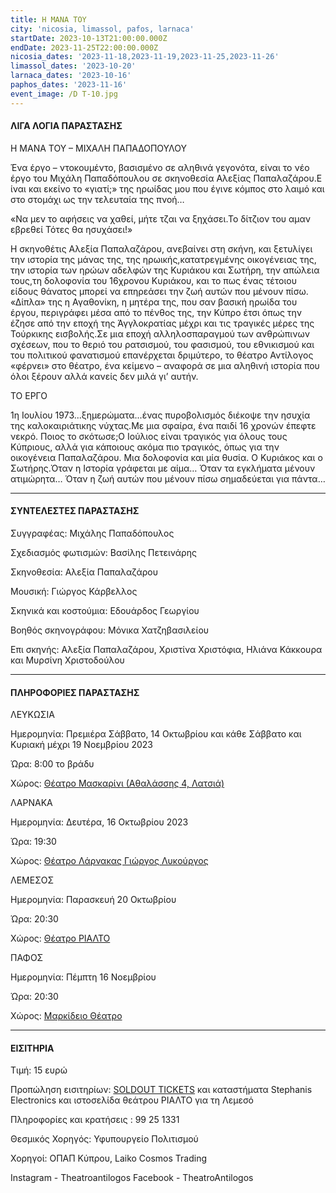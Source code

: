 ```yaml
---
title: Η ΜΑΝΑ ΤΟΥ
city: 'nicosia, limassol, pafos, larnaca'
startDate: 2023-10-13T21:00:00.000Z
endDate: 2023-11-25T22:00:00.000Z
nicosia_dates: '2023-11-18,2023-11-19,2023-11-25,2023-11-26'
limassol_dates: '2023-10-20'
larnaca_dates: '2023-10-16'
paphos_dates: '2023-11-16'
event_image: /D T-10.jpg
---
```


#### ΛΙΓΑ ΛΟΓΙΑ ΠΑΡΑΣΤΑΣΗΣ

Η ΜΑΝΑ ΤΟΥ – ΜΙΧΑΛΗ ΠΑΠΑΔΟΠΟΥΛΟΥ

Ένα έργο – ντοκουμέντο, βασισμένο σε αληθινά γεγονότα, είναι το νέο έργο του Μιχάλη Παπαδόπουλου σε σκηνοθεσία Αλεξίας Παπαλαζάρου.E ίναι και εκείνο το «γιατί;» της ηρωίδας μου που έγινε κόμπος στο λαιμό και στο στομάχι ως την τελευταία της πνοή…

«Να μεν το αφήσεις να χαθεί, μήτε τζαι να ξηχάσει.Το δίτζιον του αμαν εβρεθεί Τότες θα ησυχάσει!»

Η σκηνοθέτις Αλεξία Παπαλαζάρου, ανεβαίνει στη σκήνη, και ξετυλίγει την ιστορία της μάνας της, της ηρωικής,κατατρεγμένης οικογένειας της, την ιστορία των ηρώων αδελφών της Κυριάκου και Σωτήρη, την απώλεια τους,τη δολοφονία του 16χρονου Κυριάκου, και το πως ένας τέτοιου είδους θάνατος μπορεί να επηρεάσει την ζωή αυτών που μένουν πίσω. «Δίπλα» της η Αγαθονίκη,	η μητέρα της, που σαν βασική ηρωίδα του έργου, περιγράφει μέσα από το πένθος της, την Κύπρο έτσι όπως την έζησε από την εποχή της Άγγλοκρατίας μέχρι και τις τραγικές μέρες της Τούρκικης εισβολής.Σε μια εποχή αλληλοσπαραγμού των ανθρώπινων σχέσεων, που το θεριό του ρατσισμού, του φασισμού, του εθνικισμού και του πολιτικού φανατισμού επανέρχεται δριμύτερο, το θέατρο Αντίλογος «φέρνει» στο θέατρο, ένα κείμενο – αναφορά σε μια αληθινή ιστορία που όλοι ξέρουν αλλά κανείς δεν μιλά γι’ αυτήν.

ΤΟ ΕΡΓΟ

1η Ιουλίου 1973...ξημερώματα...ένας πυροβολισμός διέκοψε την ησυχία της καλοκαιριάτικης νύχτας.Με μια σφαίρα, ένα παιδί 16 χρονών έπεφτε νεκρό. Ποιος το σκότωσε;Ο Ιούλιος είναι τραγικός για όλους τους Κύπριους, αλλά για κάποιους ακόμα πιο τραγικός, όπως για την οικογένεια Παπαλαζάρου. Μια δολοφονία και μία θυσία. Ο Κυριάκος και ο Σωτήρης.Όταν η Ιστορία γράφεται με αίμα… Όταν τα εγκλήματα μένουν ατιμώρητα… Όταν η ζωή αυτών που μένουν πίσω σημαδεύεται για πάντα…

***

#### ΣΥΝΤΕΛΕΣΤΕΣ ΠΑΡΑΣΤΑΣΗΣ

Συγγραφέας: Μιχάλης Παπαδόπουλος

Σχεδιασμός φωτισμών: Βασίλης Πετεινάρης

Σκηνοθεσία: Αλεξία Παπαλαζάρου

Μουσική: Γιώργος Κάρβελλος

Σκηνικά και κοστούμια: Εδουάρδος Γεωργίου

Βοηθός σκηνογράφου: Μόνικα Χατζηβασιλείου

Επι σκηνής: Αλεξία Παπαλαζάρου, Χριστίνα Χριστόφια, Ηλιάνα Κάκκουρα και Μυρσίνη Χριστοδούλου

***

#### ΠΛΗΡΟΦΟΡΙΕΣ ΠΑΡΑΣΤΑΣΗΣ

ΛΕΥΚΩΣΙΑ

Ημερομηνία: Πρεμιέρα	Σάββατο, 14 Οκτωβρίου και κάθε Σάββατο και Κυριακή μέχρι 19 Νοεμβρίου 2023

Ώρα: 8:00 το βράδυ

Χώρος:  [Θέατρο Μασκαρίνι	(Αθαλάσσης 4, Λατσιά)](https://www.google.com/maps/place/%CE%98%CE%AD%CE%B1%CF%84%CF%81%CE%BF+%CE%9C%CE%B1%CF%83%CE%BA%CE%B1%CF%81%CE%AF%CE%BD%CE%B9/@35.1186769,33.3738911,17z/data=!3m1!4b1!4m6!3m5!1s0x14de190879b8036b:0xa61c1fbebbf53da8!8m2!3d35.1186726!4d33.378762!16s%2Fg%2F11jy3pmbk5?entry=ttu)

ΛΑΡΝΑΚΑ

Ημερομηνία: Δευτέρα, 16 Οκτωβρίου 2023

Ώρα: 19:30

Χώρος: [Θέατρο Λάρνακας Γιώργος Λυκούργος](https://www.google.com/maps/place/Municipal+Theatre+of+Larnaka/@34.9160579,33.6238212,17z/data=!3m1!4b1!4m6!3m5!1s0x14e08357d0583743:0x9596f1dd1e03bce6!8m2!3d34.9160535!4d33.6263961!16s%2Fg%2F11h7y1sd99?entry=ttu)

ΛΕΜΕΣΟΣ

Ημερομηνία: Παρασκευή 20 Οκτωβρίου

Ώρα: 20:30

Χώρος: [Θέατρο ΡΙΑΛΤΟ](https://www.google.com/maps/place/Rialto+Theatre/@34.6795424,33.0432363,17z/data=!3m1!4b1!4m6!3m5!1s0x14e7331ab1ec9197:0xdf6e42bed1d077b1!8m2!3d34.679538!4d33.0458112!16s%2Fg%2F1xb0n5zr?entry=ttu)

ΠΑΦΟΣ

Ημερομηνία: Πέμπτη 16 Νοεμβρίου

Ώρα: 20:30

Χώρος: [Μαρκίδειο Θέατρο](https://www.google.com/maps/place/Markideio+Theatre/@34.7781598,32.4232334,15z/data=!4m6!3m5!1s0x14e706f5450bd66d:0x68a598c2c5136439!8m2!3d34.7781598!4d32.4232334!16s%2Fg%2F1tf4_3gh?entry=ttu)

***

#### ΕΙΣΙΤΗΡΙΑ

Τιμή: 15 ευρώ

Προπώληση εισιτηρίων:	[SOLDOUT TICKETS](https://www.soldoutticketbox.com/his-mother-antilogos-2023/?lang=el)	και καταστήματα	Stephanis Electronics και ιστοσελίδα θεάτρου ΡΙΑΛΤΟ για τη Λεμεσό

Πληροφορίες και κρατήσεις :	99 25 1331

Θεσμικός Χορηγός:	Υφυπουργείο Πολιτισμού

Χορηγοί:	ΟΠΑΠ Κύπρου, Laiko Cosmos Trading

Instagram - Τheatroantilogos Facebook - TheatroAntilogos
